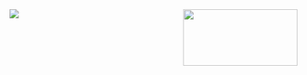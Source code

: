 <img src="https://media.tenor.com/whgQwNlVvNkAAAAi/xero-code.gif" align="left"/>
<img src="https://upload.wikimedia.org/wikipedia/labs/8/8e/Mysql_logo.png?20080127184102" align="right" height=100px; width=200px;/>

